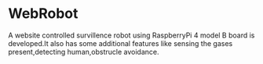 # WebRobot
A website controlled survillence robot using RaspberryPi 4 model B board is developed.It also has some additional features like sensing the gases present,detecting human,obstrucle avoidance.
